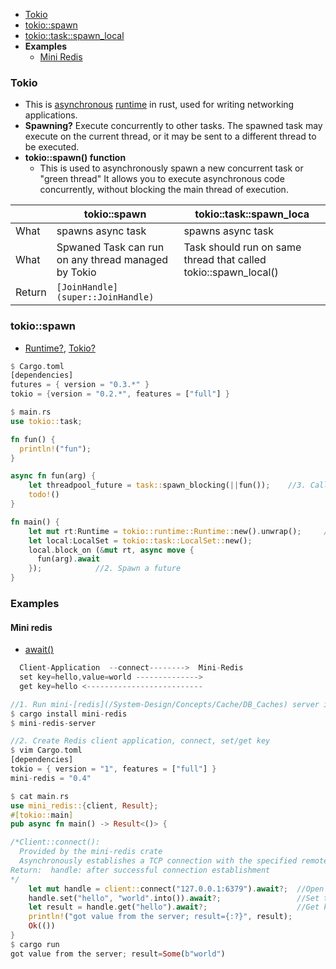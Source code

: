 - [Tokio](#tok)
- [tokio::spawn](#ts)
- [tokio::task::spawn_local](#ts)
- **Examples**
  - [Mini Redis](#mr)

<a name=tok></a>
### Tokio
- This is [asynchronous](/Threads_Processes_IPC/Terms) [runtime](https://www.quora.com/What-does-the-runtime-system-do-in-C) in rust, used for writing networking applications.
- **Spawning?** Execute concurrently to other tasks. The spawned task may execute on the current thread, or it may be sent to a different thread to be executed.
- **tokio::spawn() function**
  - This is used to asynchronously spawn a new concurrent task or "green thread" It allows you to execute asynchronous code concurrently, without blocking the main thread of execution.

||tokio::spawn|tokio::task::spawn_loca|
|---|---|---|
|What|spawns async task|spawns async task|
|What|Spwaned Task can run on any thread managed by Tokio|Task should run on same thread that called tokio::spawn_local()|
|Return|`[JoinHandle](super::JoinHandle)`||

<a name=ts></a>
### tokio::spawn
- [Runtime?](https://www.quora.com/What-does-the-runtime-system-do-in-C), [Tokio?](/Libraries/Tokio/)
```rs
$ Cargo.toml
[dependencies]
futures = { version = "0.3.*" }
tokio = {version = "0.2.*", features = ["full"] }

$ main.rs
use tokio::task;

fn fun() {
  println!("fun");
}

async fn fun(arg) {
    let threadpool_future = task::spawn_blocking(||fun());    //3. Call blocking or CPU-intensive function in seperate thread
    todo!()
}

fn main() {
    let mut rt:Runtime = tokio::runtime::Runtime::new().unwrap();     //1. Start tokio runtime
    let local:LocalSet = tokio::task::LocalSet::new();
    local.block_on (&mut rt, async move {
      fun(arg).await
    });            //2. Spawn a future
}
```

### Examples
<a name=mr></a>
#### Mini redis
- [await()](/Threads_Processes_IPC/Terms/README.md#aw)
```rs
  Client-Application  --connect-------->  Mini-Redis
  set key=hello,value=world -------------->
  get key=hello <--------------------------

//1. Run mini-[redis](/System-Design/Concepts/Cache/DB_Caches) server in terminal window
$ cargo install mini-redis
$ mini-redis-server

//2. Create Redis client application, connect, set/get key
$ vim Cargo.toml
[dependencies]
tokio = { version = "1", features = ["full"] }
mini-redis = "0.4"

$ cat main.rs
use mini_redis::{client, Result};
#[tokio::main]
pub async fn main() -> Result<()> {

/*Client::connect():
  Provided by the mini-redis crate
  Asynchronously establishes a TCP connection with the specified remote address
Return:  handle: after successful connection establishment
*/
    let mut handle = client::connect("127.0.0.1:6379").await?;  //Open a connection to the mini-redis address.
    handle.set("hello", "world".into()).await?;                 //Set the key "hello" with value "world"
    let result = handle.get("hello").await?;                    //Get key "hello"
    println!("got value from the server; result={:?}", result);
    Ok(())
}
$ cargo run
got value from the server; result=Some(b"world")
```
